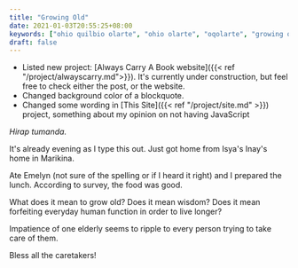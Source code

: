 ```yaml
---
title: "Growing Old"
date: 2021-01-03T20:55:25+08:00
keywords: ["ohio quilbio olarte", "ohio olarte", "oqolarte", "growing old as Filipino"]
draft: false
---
```

- Listed new project: [Always Carry A Book website]({{< ref "/project/alwayscarry.md">}}).
It's currently under construction, but feel free to check either the post, or the website.
- Changed background color of a blockquote.
- Changed some wording in [This Site]({{< ref "/project/site.md" >}}) project, something about my opinion on not having JavaScript

*Hirap tumanda.*

It's already evening as I type this out.
Just got home from Isya's Inay's home in Marikina.

Ate Emelyn (not sure of the spelling or if I heard it right) and I prepared the lunch.
According to survey, the food was good.

What does it mean to grow old?
Does it mean wisdom?
Does it mean forfeiting everyday human function in order to live longer?

Impatience of one elderly seems to ripple to every person trying to take care of them.

Bless all the caretakers!
